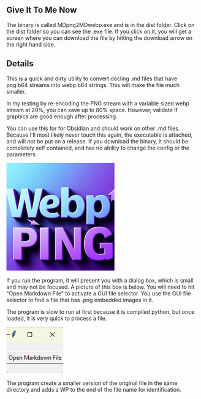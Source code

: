 ## Give It To Me Now

The binary is called MDpng2MDwebp.exe and is in the dist folder.  Click on the dist folder so you can see the .exe file.  If you click on it, you will get a screen where you can download the file by hitting the download arrow on the right hand side.  

## Details
This is a quick and dirty utility to convert docling .md files that have png.b64 streams into webp.b64 strings.  This will make the file much smaller.  

In my testing by re-encoding the PNG stream with a variable sized webp stream at 20%, you can save up to 80% space. However, validate if graphics are good enough after processing.


You can use this for for Obsidian and should work on other .md files.  Because I'll most likely never touch this again, the executable is attached, and will not be put on a release.  If you download the binary, it should be completely self contained, and has no ability to change the config or the parameters.

![ProgramIcon](./README_display/icon.jpg)


If you run the program, it will present you with a dialog box, which is small and may not be focused. A picture of this box is below.  You will need to hit "Open Markdown File" to activate a GUI file selector.  You use the GUI file selector to find a file that has .png embedded images in it.

The program is slow to run at first because it is compiled python, but once loaded, it is very quick to process a file.


![ProgramIcon](./README_display/Dialog.jpg)

The program create a smaller version of the original file in the same directory and adds a WP to the end of the file name for identification.


